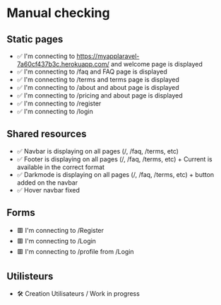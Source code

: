 # Manual checking

## Static pages 

 - ✅ I'm connecting to  https://myapplaravel-7a60cf437b3c.herokuapp.com/ and welcome page is displayed
 - ✅ I'm connecting to  /faq and FAQ page is displayed 
 - ✅ I'm connecting to  /terms and terms page is displayed 
 - ✅ I'm connecting to  /about and about page is displayed 
 - ✅ I'm connecting to  /pricing and about page is displayed
 - ✅ I'm connecting to  /register
 - ✅ I'm connecting to  /login


## Shared resources 

 - ✅ Navbar is displaying on all pages (/, /faq, /terms, etc)
 - ✅ Footer is displaying on all pages (/, /faq, /terms, etc) + Current is available in the correct format
 - ✅ Darkmode is displaying on all pages (/, /faq, /terms, etc) + button added on the navbar
 - ✅ Hover navbar fixed

## Forms
- 🟥 I'm connecting to /Register
- 🟥 I'm connecting to /Login
- 🟥 I'm connecting to /profile from /Login


## Utilisteurs

 - 🛠️ Creation Utilisateurs / Work in progress
